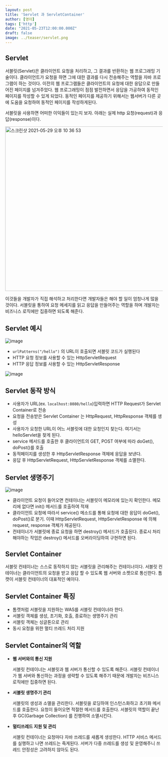 ```yaml
---
layout: post  
title: 'Servlet 과 ServletContainer'
author: [영이]
tags: ['http']
date: "2021-05-23T12:00:00.000Z"
draft: false
image: ../teaser/servlet.png
---
```


## Servlet

서블릿(Servlet)은 클라이언트 요청을 처리하고, 그 결과를 반환하는 웹 프로그래밍 기술이다. 클라이언트가 요청을 하면 그에 대한 결과를 다시 전송해주는 역할을 자바 프로그램이 하는 것이다. 이전의 웹 프로그램들은 클라이언트의 요청에 대한 응답으로 만들어진 페이지를 넘겨주었다.  웹 프로그래밍이 점점 발전하면서 응답을 가공하여 동적인 페이지를 작성할 수 있게 되었다. 동적인 페이지를 제공하기 위해서는 웹서버가 다른 곳에 도움을 요청하여 동적인 페이지를 작성하게된다.

서블릿을 사용하면 어떠한 이익들이 있는지 보자. 아래는 실제 http 요청(request)과 응답(response)이다.

<img width="525" alt="스크린샷 2021-05-29 오후 10 36 53" src="https://user-images.githubusercontent.com/63634505/120072398-ae008e00-c0ce-11eb-9526-4874c2ee75d8.png">

이것들을 개발자가 직접 해석하고 처리한다면 개발자들은 해야 할 일이 엄청나게 많을 것이다. 서블릿을 통하여 요청 메세지를 읽고 응답을 만들어주는 역할을 하며 개발자는 비즈니스 로직에만 집중하면 되도록 해준다.


## Servlet 예시

![image](https://user-images.githubusercontent.com/63634505/119252110-5d2bf980-bbe5-11eb-9347-4355ab23d59e.png)


- `urlPatterns("/hello")` 의 URL이 호출되면 서블릿 코드가 실행된다
- HTTP 요청 정보를 사용할 수 있는 HttpServletRequest
- HTTP 응답 정보를 사용할 수 있는 HttpServletResponse

![image](https://user-images.githubusercontent.com/63634505/119252128-76cd4100-bbe5-11eb-8ed5-3589ed62a43d.png)

## Servlet 동작 방식

- 사용자가 URL(ex. `localhost:8080/hello`)입력하면 HTTP Request가 Servlet Container로 전송
- 요청을 전송받은 Servlet Container 는 HttpRequest, HttpResponse 객체를 생성
- 사용자가 요청한 URL이 어느 서블릿에 대한 요청인지 찾는다. 여기서는 helloServlet을 찾게 된다.
- service 메서드를 호출한 후 클라이언트의 GET, POST 여부에 따라 doGet(), doPost()를 호출
- 동적페이지를 생성한 후 HttpServletResponse 객체에 응답을 보낸다.
- 응답 후 HttpServletRequest, HttpServletResponse 객체를 소멸한다.

## Servlet 생명주기

![image](https://user-images.githubusercontent.com/63634505/119252189-ce6bac80-bbe5-11eb-8dc8-c045bac89d90.png)


- 클라이언트 요청이 들어오면 컨테이너는 서블릿이 메모리에 있는지 확인한다. 메모리에 없다면 init() 메서드를 호출하여 적재
- 클라이언트 요청에 따라서  service() 메소드를 통해 요청에 대한 응답이 doGet(), doPost()로 분기. 이때 HttpServletRequest, HttpServletResponse 에 의해 request, response 객체가 제공된다.
- 컨테이너가 서블릿에 종료 요청을 하면 destroy() 메서드가 호출된다. 종료시 처리해야하는 작업은 destroy() 메서드를 오버라이딩하여 구현하면 된다.

## Servlet Container

서블릿 컨테이너는 스스로 동작하지 않는 서블릿을 관리해주는 컨테이너이다. 서블릿 컨테이너는 클라이언트의 요청을 받고 응답 할 수 있도록 웹 서버와 소켓으로 통신한다. 톰캣이 서블릿 컨테이너의 대표적인 예이다.

## Servlet Container 특징

- 톰캣처럼 서블릿을 지원하는 WAS를 서블릿 컨테이너라 한다.
- 서블릿 객체를 생성, 초기화, 호출, 종료하는 생명주기 관리
- 서블릿 객체는 싱글톤으로 관리
- 동시 요청을 위한 멀티 쓰레드 처리 지원

## Servlet Container의 역할

- **웹 서버와의 통신 지원**

  서블릿 컨테이너는 서블릿과 웹 서버가 통신할 수 있도록 해준다. 서블릿 컨테이너가 웹 서버와 통신하는 과정을 생략할 수 있도록 해주기 때문에 개발자는 비즈니스 로직에만 집중하면 된다.

- **서블릿 생명주기 관리**

  서블릿의 생성과 소멸을 관리한다. 서블릿을 로딩하여 인스턴스화하고 초기화 메서드를 호출한다. 요청이 들어오면 적절한 메서드를 호출한다. 서블릿의 역할이 끝난후 GC(Garbage Collection) 를 진행하여 소멸시킨다.

- **멀티쓰레드 지원 및 관리**

  서블릿 컨테이너는 요청마다 자바 쓰레드를 새롭게 생성한다. HTTP 서비스 메서드를 실행하고 나면 쓰레드는 죽게된다. 서버가 다중 쓰레드를 생성 및 운영해주니 쓰레드 안정성은 고려하지 않아도 된다.
